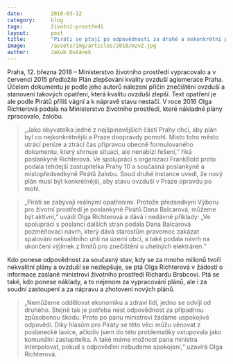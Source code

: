 ```yaml
---
date:         2018-03-12
category:     blog
tags:         životní-prostředí
layout:       post
title:        "Piráti se ptají po odpovědnosti za drahé a nekonkrétní plány na zlepšování ovzduší"
image:        /assets/img/articles/2018/mzv2.jpg
author:       Jakub Dušánek
---
```


Praha, 12. března 2018 – Ministerstvo životního prostředí vypracovalo a v červenci 2015 předložilo Plán zlepšování kvality ovzduší aglomerace Praha. Účelem dokumentu je podle jeho autorů nalezení příčin znečištění ovzduší a stanovení takových opatření, která kvalitu ovzduší zlepší. Text opatření je ale podle Pirátů příliš vágní a k nápravě stavu nestačí. V roce 2016 Olga Richterová podala na Ministerstvo životního prostředí, které nákladné plány zpracovalo, žalobu.

> „Jako obyvatelka jedné z nejšpinavějších částí Prahy chci, aby plán byl co nejkonkrétnější a Praze doopravdy pomohl. Místo toho město utrácí peníze a ztrácí čas přípravou obecně formulovaného dokumentu, který shrnuje situaci, ale nenabízí řešení,“ říká poslankyně Richterová. Ve spolupráci s organizací FrankBold proto podala tehdejší zastupitelka Prahy 10 a současná poslankyně a místopředsedkyně Pirátů žalobu. Soud druhé instance uvedl, že nový plán musí být konkrétnější, aby stavu ovzduší v Praze opravdu po mohl.

> „Piráti se zabývají reálnými opatřeními. Protože předsedkyní Výboru pro životní prostředí je poslankyně Pirátů Dana Balcarová, můžeme být aktivní,“ uvádí Olga Richterová a dává i nedávné příklady: „Ve spolupráci s poslanci dalších stran podala Dana Balcarová pozměňovací návrh, který dává starostům pravomoc zakázat spalování nekvalitního uhlí na území obcí, a také podala návrh na ukončení výjimek z limitů pro znečištění u uhelných elektráren.“

Kdo ponese odpovědnost za současný stav, kdy se za mnoho milionů tvoří nekvalitní plány a ovzduší se nezlepšuje, se ptá Olga Richterová v žádosti o informace zaslané ministrovi životního prostředí Richardu Brabcovi. Ptá se také, kdo ponese náklady, a to nejenom za vypracování plánů, ale i za soudní zastoupení a za nápravu a zhotovení nových plánů.

> „Nemůžeme oddělovat ekonomiku a zdraví lidí, jedno se odvíjí od druhého. Stejně tak je potřeba nést odpovědnost za případnou způsobenou škodu. Proto po panu ministrovi žádáme uspokojivé odpovědi. Díky hlasům pro Piráty se této věci můžu věnovat z poslanecké lavice, ačkoliv jsem do této problematiky vstupovala jako komunální zastupitelka. A také máme možnost pana ministra interpelovat, pokud s odpověďmi nebudeme spokojení,“ uzavírá Olga Richterová.

